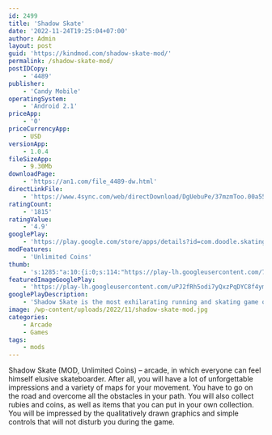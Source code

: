 ```yaml
---
id: 2499
title: 'Shadow Skate'
date: '2022-11-24T19:25:04+07:00'
author: Admin
layout: post
guid: 'https://kindmod.com/shadow-skate-mod/'
permalink: /shadow-skate-mod/
postIDCopy:
    - '4489'
publisher:
    - 'Candy Mobile'
operatingSystem:
    - 'Android 2.1'
priceApp:
    - '0'
priceCurrencyApp:
    - USD
versionApp:
    - 1.0.4
fileSizeApp:
    - 9.30Mb
downloadPage:
    - 'https://an1.com/file_4489-dw.html'
directLinkFile:
    - 'https://www.4sync.com/web/directDownload/DgUebuPe/37mzmToo.00a5582e4449dd7eb5b4148eecc373ca'
ratingCount:
    - '1815'
ratingValue:
    - '4.9'
googlePlay:
    - 'https://play.google.com/store/apps/details?id=com.doodle.skatingman'
modFeatures:
    - 'Unlimited Coins'
thumb:
    - 's:1285:"a:10:{i:0;s:114:"https://play-lh.googleusercontent.com/7GVTCYCOcrI9YoXDfuYxLBKlU0F8jiH5J_VqcPnSY7KsFP4PYF3Dnos3PlyyO8Yffw=w526-h296";i:1;s:115:"https://play-lh.googleusercontent.com/CtMP7qFzL7vl2EE6_9RQ8Kz-NChrMIl4u_XJWJxbLU5O5q59b5dj9PQVk-4RgHp08Cw=w526-h296";i:2;s:116:"https://play-lh.googleusercontent.com/WzSgVCeqjlSF4xlhGFMizs5o3zIGyj-Vj5wPxHYpeh132qLVWN0l6YiDCKHbKuVVQdhy=w526-h296";i:3;s:116:"https://play-lh.googleusercontent.com/Ws3nXIy4ghxKgMP_lgY4i65WpEJ2I1qGLN9soTSDaDj7jaYGJKGZZPnciQn0wPMlHgdo=w526-h296";i:4;s:115:"https://play-lh.googleusercontent.com/nheqlqjbc6s9zWGsEg5bKRaO4p5vsVmZpXQNIaefQe7Ik9cYMUtofayMgJ20qmSAegE=w526-h296";i:5;s:114:"https://play-lh.googleusercontent.com/c1yqfLF5CKNRIeOBX7DZHDBO_GZUJTLHcaKI1GK5awqswcUfLJZddEr9j_IH5iUEog=w526-h296";i:6;s:115:"https://play-lh.googleusercontent.com/CQMHe4-rV5fZMOU0qxhLv56ifo9YsmDRXYRn5yL-FPkSg_q-UzmHzWKzhPPb22kLJi0=w526-h296";i:7;s:114:"https://play-lh.googleusercontent.com/FeqsNnlhgxao2Hl58Al3Ydx1sDjnYG1_E45xMS26LzBpoUY2tgnbM2WaMV4H4IGdEA=w526-h296";i:8;s:114:"https://play-lh.googleusercontent.com/zhzLrS0Esl05LXpPYbeaLXFd6LkYzbg_aQA3XS7xKtz9tiK6TS50172NKaWCmVGbUg=w526-h296";i:9;s:115:"https://play-lh.googleusercontent.com/MpaqQoVsu9aG2lalyCXNS7unwSgeir0tNTrODpsKjydeAucN2lk4_9FYLhTPO923NI4=w526-h296";}";'
featuredImageGooglePlay:
    - 'https://play-lh.googleusercontent.com/uPJ2fRh5odi7yQxzPqDYC8f4ymSAsqKwF5fovInOSOMkksb07wOF9Ro0i-_K9gHFrc0'
googlePlayDescription:
    - 'Shadow Skate is the most exhilarating running and skating game on Android. Navigate skyscrapers, forests, parks, and night clubs as you try to escape the shadows. Test your reflexes as you skate down modern cities and along skyscrapers roofs. Speed up, jump & crouch to avoid obstacles, collect coins to buy power ups, and see how far you can skate!- 4 beautiful skate park environment to get lost.- 40 challenging levels with unique vector tricks to try.'
image: /wp-content/uploads/2022/11/shadow-skate-mod.jpg
categories:
    - Arcade
    - Games
tags:
    - mods
---
```


Shadow Skate (MOD, Unlimited Coins) – arcade, in which everyone can feel himself elusive skateboarder. After all, you will have a lot of unforgettable impressions and a variety of maps for your movement. You have to go on the road and overcome all the obstacles in your path. You will also collect rubies and coins, as well as items that you can put in your own collection. You will be impressed by the qualitatively drawn graphics and simple controls that will not disturb you during the game.